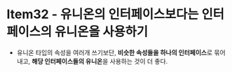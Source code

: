# Item32 - 유니온의 인터페이스보다는 인터페이스의 유니온을 사용하기
- 유니온 타입의 속성을 여러개 쓰기보단, **비슷한 속성들을 하나의 인터페이스**로 묶어내고,
  **해당 인터페이스들의 유니온**을 사용하는 것이 더 좋다.